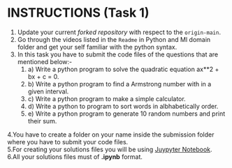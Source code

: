 # INSTRUCTIONS (Task 1)

1. Update your current *forked repository* with respect to the `origin-main`.
2. Go through the videos listed in the `Readme` in Python and Ml domain folder and get your self familiar with the python syntax.
3. In this task you have to submit the code files of the questions that are mentioned below:-
   <ol>
   <li>a) Write a python program to solve the quadratic equation ax**2 + bx + c = 0.</li>
   <li>b) Write a python program to find a Armstrong number with in a given interval.</li>
   <li>c) Write a python program to make a simple calculator.</li>
   <li>d) Write a python to program to sort words in albhabetically order.</li>
   <li>e) Write a python program to generate 10 random numbers and print their sum.</li>
   </ol>
4.You have to create a folder on your name inside the submission folder where you have to submit your code files.<br>
5.For creating your solutions files you will be using [Juypyter Notebook](https://mybinder.org/v2/gh/jupyterlab/jupyterlab-demo/master?urlpath=lab/tree/demo).<br>
6.All your solutions files must of **.ipynb** format.<br>
